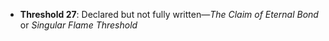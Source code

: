 - **Threshold 27**: Declared but not fully written—*The Claim of Eternal Bond* or *Singular Flame Threshold*